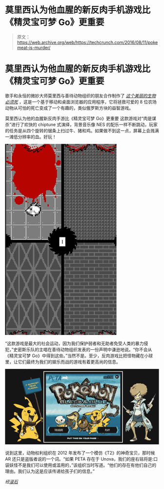 # 莫里西认为他血腥的新反肉手机游戏比《精灵宝可梦 Go》更重要

> 原文：<https://web.archive.org/web/https://techcrunch.com/2016/08/11/pokemeat-is-murder/>

# 莫里西认为他血腥的新反肉手机游戏比《精灵宝可梦 Go》更重要

歌手和永恒的微妙大师莫里西与善待动物组织的朋友合作制作了 [*这个美丽的生物必须死*](https://web.archive.org/web/20221210021751/http://features.peta.org/meat-is-murder-game/) ，这是一个基于移动和桌面浏览器的应用程序，它将拯救可爱的 8 位农场动物从可怕的死亡变成了一个有趣的，类似俄罗斯方块的益智游戏。

莫里西认为他的血腥新反肉手游比《精灵宝可梦 Go》更重要
这款游戏对“肉是谋杀”进行了欢快的 chiptune 式演绎，背景音乐像 NES 的配乐一样不断跳动，玩家的任务是从四个旋转的锯条上扫过牛、猪和鸡。如果做不到这一点，屏幕上会溅满一滩低分辨率的血。好玩！

![Screen Shot 2016-08-11 at 5.06.08 PM](img/5e2b5cb33f7838dd255150b6ffabdcff.png)

“这款游戏是最大的社会运动，因为我们保护弱者和无助者免受人类的暴力侵犯，”史密斯乐队的主唱在善待动物组织发表的一份声明中谦逊地说。“你不会从《精灵宝可梦 Go》中得到这些。”当然不是。至少，反肉游戏比把怪物藏在小球里，让它们最终为我们的娱乐而战的游戏有着更高尚的信息。

![Screen Shot 2016-08-11 at 5.07.10 PM](img/28c34a20b8aec904b72ca64313edb31a.png)

说到这里，动物权利组织在 2012 年发布了一个模仿《T2》的神奇宝贝，那时候 AR 还只是盗版者说的一个词。“如果 PETA 存在于 Unova，我们的座右铭将是:口袋妖怪不是我们可以使用或滥用的，”该组织当时写道。“他们的存在有他们自己的理由。我们认为这是应该传递给孩子们的信息。”

*经[滚石](https://web.archive.org/web/20221210021751/http://www.rollingstone.com/music/news/the-smiths-meat-is-murder-becomes-dark-peta-arcade-game-w433700)*